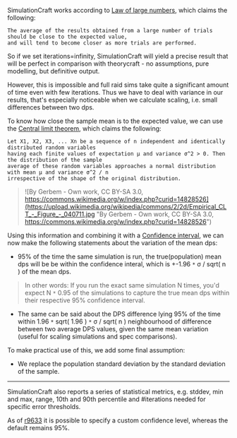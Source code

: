 SimulationCraft works according to [Law of large numbers](http://en.wikipedia.org/wiki/Law_of_large_numbers), which claims the following:

```
The average of the results obtained from a large number of trials should be close to the expected value,
and will tend to become closer as more trials are performed.
```


So if we set iterations=infinity, SimulationCraft will yield a precise result that will be perfect in comparison with theorycraft - no assumptions, pure modelling, but definitive output.

However, this is impossible and full raid sims take quite a significant amount of time even with few iterations. Thus we have to deal with variance in our results, that's especially noticeable when we calculate scaling, i.e. small differences between two dps.

To know how close the sample mean is to the expected value, we can use the [Central limit theorem](http://en.wikipedia.org/wiki/Central_limit_theorem), which claims the following:

```
Let X1, X2, X3, ... Xn be a sequence of n independent and identically distributed random variables
having each finite values of expectation µ and variance σ^2 > 0. Then the distribution of the sample
average of these random variables approaches a normal distribution with mean µ and variance σ^2 / n
irrespective of the shape of the original distribution.
```
> ![By Gerbem - Own work, CC BY-SA 3.0, https://commons.wikimedia.org/w/index.php?curid=14828526](https://upload.wikimedia.org/wikipedia/commons/2/2d/Empirical_CLT_-_Figure_-_040711.jpg "By Gerbem - Own work, CC BY-SA 3.0, https://commons.wikimedia.org/w/index.php?curid=14828526")


Using this information and combining it with a [Confidence interval](http://en.wikipedia.org/wiki/Confidence_(statistics)), we can now make the following statements about the variation of the mean dps:

  * 95% of the time the same simulation is run, the true(population) mean dps will be be within the confidence interal, which is +-1.96 `*` σ / sqrt( n ) of the mean dps.

> In other words: If you run the exact same simulation N times, you'd expect N `*` 0.95 of the simulations to capture the true mean dps within their respective 95% confidence interval.

  * The same can be said about the DPS difference lying 95% of the time within 1.96 `*` sqrt( 1.96 ) `*` σ / sqrt( n ) neighbourhood of difference between two average DPS values, given the same mean variation (useful for scaling simulations and spec comparisons).

To make practical use of this, we add some final assumption:

- We replace the population standard deviation by the standard deviation of the sample.


---


SimulationCraft also reports a series of statistical metrics, e.g. stddev, min and max, range, 10th and 90th percentile and #iterations needed for specific error thresholds.

As of [r9633](https://github.com/simulationcraft/simc/commit/cf33e754280c8ce4892e2b7e3dab717fdf1ee79a) it is possible to specify a custom confidence level, whereas the default remains 95%.

